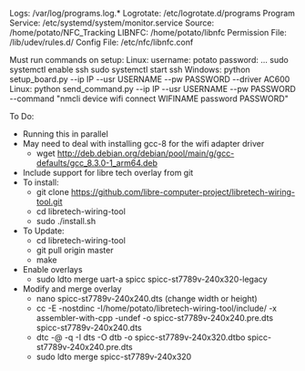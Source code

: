 Logs: /var/log/programs.log.*
Logrotate: /etc/logrotate.d/programs
Program Service: /etc/systemd/system/monitor.service
Source: /home/potato/NFC_Tracking
LIBNFC: /home/potato/libnfc
Permission File: /lib/udev/rules.d/
Config File: /etc/nfc/libnfc.conf

Must run commands on setup:
Linux:
username: potato
password: ...
sudo systemctl enable ssh
sudo systemctl start ssh
Windows:
python setup_board.py --ip IP --usr USERNAME --pw PASSWORD --driver AC600
Linux:
python send_command.py --ip IP --usr USERNAME --pw PASSWORD --command "nmcli device wifi connect WIFINAME password PASSWORD"

To Do: 
- Running this in parallel
- May need to deal with installing gcc-8 for the wifi adapter driver
	- wget http://deb.debian.org/debian/pool/main/g/gcc-defaults/gcc_8.3.0-1_arm64.deb
- Include support for libre tech overlay from git
- To install:
	- git clone https://github.com/libre-computer-project/libretech-wiring-tool.git
	- cd libretech-wiring-tool
	- sudo ./install.sh
- To Update:
	- cd libretech-wiring-tool
	- git pull origin master
	- make
- Enable overlays
	- sudo ldto merge uart-a spicc spicc-st7789v-240x320-legacy
- Modify and merge overlay
	- nano spicc-st7789v-240x240.dts (change width or height)
	- cc -E -nostdinc -I/home/potato/libretech-wiring-tool/include/ -x assembler-with-cpp -undef -o spicc-st7789v-240x240.pre.dts spicc-st7789v-240x240.dts
	- dtc -@ -q -I dts -O dtb -o spicc-st7789v-240x320.dtbo spicc-st7789v-240x240.pre.dts
	- sudo ldto merge spicc-st7789v-240x320

